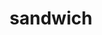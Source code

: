 ---
layout: smileys&emotion
title: sandwich
emoji: sandwich
permalink: 🥪.html
image: assets/img/3moji/sandwich.png
---